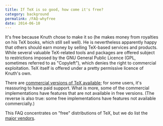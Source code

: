 ```yaml
---
title: If TeX is so good, how come it's free?
category: background
permalink: /FAQ-whyfree
date: 2014-06-10
---
```


It's free because Knuth chose to make it so (he makes money from
royalties on his TeX books, which still sell well).  He is
nevertheless apparently happy that others should earn money by selling
TeX-based services and products. While several valuable
TeX-related tools and packages are offered subject to restrictions
imposed by the GNU General Public Licence (GPL,
sometimes referred to as "Copyleft"), which denies the right to
commercial exploitation.  TeX itself is offered under a pretty
permissive licence of Knuth's own.

There are [commercial versions of TeX available](FAQ-commercial); for some users,
it's reassuring to have paid support.  What is more, some of the
commercial implementations
have features that are not available in free versions.  (The
reverse is also true: some free implementations have features
not available commercially.)

This FAQ concentrates on "free" distributions of TeX, but we
do list the [major vendors](FAQ-commercial).

